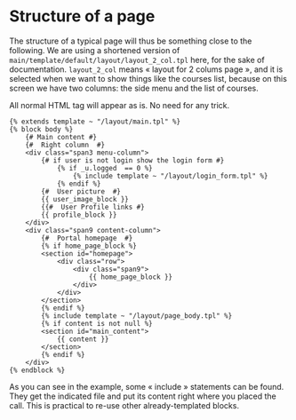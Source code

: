 # Structure of a page

The structure of a typical page will thus be something close to the following. We are using a shortened version of `main/template/default/layout/layout_2_col.tpl` here, for the sake of documentation. `layout_2_col` means « layout for 2 colums page », and it is selected when we want to show things like the courses list, because on this screen we have two columns: the side menu and the list of courses.

All normal HTML tag will appear as is. No need for any trick.

```text
{% extends template ~ "/layout/main.tpl" %} 
{% block body %} 
    {# Main content #} 
    {#  Right column  #} 
    <div class="span3 menu-column"> 
        {# if user is not login show the login form #} 
            {% if _u.logged  == 0 %} 
                {% include template ~ "/layout/login_form.tpl" %} 
            {% endif %} 
        {#  User picture  #} 
        {{ user_image_block }} 
        {{#  User Profile links #} 
        {{ profile_block }} 
    </div> 
    <div class="span9 content-column"> 
        {#  Portal homepage  #} 
        {% if home_page_block %} 
        <section id="homepage"> 
            <div class="row"> 
                <div class="span9"> 
                    {{ home_page_block }} 
                </div>
            </div>
        </section>
        {% endif %}
        {% include template ~ "/layout/page_body.tpl" %} 
        {% if content is not null %} 
        <section id="main_content"> 
            {{ content }}
        </section> 
        {% endif %}
    </div>
{% endblock %}
```

As you can see in the example, some « include » statements can be found. They get the indicated file and put its content right where you placed the call. This is practical to re-use other already-templated blocks.

